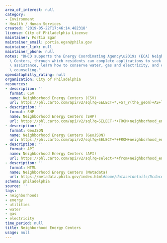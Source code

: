 ```yaml
---
area_of_interest: null
category:
- Environment
- Health / Human Services
created: '2019-05-22T17:46:14.482318'
license: City of Philadelphia License
maintainer: Portia Egan
maintainer_email: portia.egan@phila.gov
maintainer_link: null
maintainer_phone: null
notes: "DHCD supports the Energy Coordinating Agency\u2019s (ECA) Neighborhood Energy\
  \ Centers, through which residents can complete applications to seek bill payment\
  \ assistance, learn how to conserve water, gas and electricity, and obtain energy\
  \ counseling."
opendataphilly_rating: null
organization: City of Philadelphia
resources:
- description: ''
  format: CSV
  name: Neighborhood Energy Centers (CSV)
  url: https://phl.carto.com/api/v2/sql?q=SELECT+*,+ST_Y(the_geom)+AS+lat,+ST_X(the_geom)+AS+lng+FROM+neighborhood_energy_centers&filename=neighborhood_energy_centers&format=csv&skipfields=cartodb_id,the_geom,the_geom_webmercator
- description: ''
  format: SHP
  name: Neighborhood Energy Centers (SHP)
  url: https://phl.carto.com/api/v2/sql?q=SELECT+*+FROM+neighborhood_energy_centers&filename=neighborhood_energy_centers&format=shp&skipfields=cartodb_id
- description: ''
  format: GeoJSON
  name: Neighborhood Energy Centers (GeoJSON)
  url: https://phl.carto.com/api/v2/sql?q=SELECT+*+FROM+neighborhood_energy_centers&filename=neighborhood_energy_centers&format=geojson&skipfields=cartodb_id
- description: ''
  format: API
  name: Neighborhood Energy Centers (API)
  url: https://phl.carto.com/api/v2/sql?q=select+*+from+neighborhood_energy_centers
- description: ''
  format: HTML
  name: Neighborhood Energy Centers (Metadata)
  url: https://metadata.phila.gov/index.html#home/datasetdetails/5cdace7d97ffd6000baedab5/representationdetails/5cdace7f97ffd6000baedab9/
schema: philadelphia
source: ''
tags: 
- neighborhoods
- energy
- utilities
- water
- gas
- electricity
time_period: null
title: Neighborhood Energy Centers
usage: null
---
```

